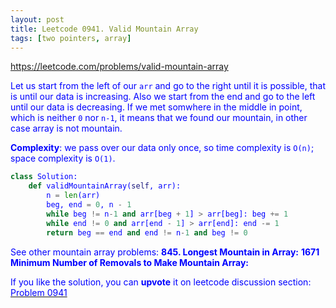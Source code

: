 ```yaml
---
layout: post
title: Leetcode 0941. Valid Mountain Array
tags: [two pointers, array]
---
```


<a href="https://leetcode.com/problems/valid-mountain-array"> <font color = blue>https://leetcode.com/problems/valid-mountain-array

Let us start from the left of our `arr` and go to the right until it is possible, that is until our data is increasing. Also we start from the end and go to the left until our data is decreasing. If we met somwhere in the middle in point, which is neither `0` nor `n-1`, it means that we found our mountain, in other case array is not mountain.

**Complexity**: we pass over our data only once, so time complexity is `O(n)`; space complexity is `O(1)`.

```python
class Solution:
    def validMountainArray(self, arr):
        n = len(arr)
        beg, end = 0, n - 1
        while beg != n-1 and arr[beg + 1] > arr[beg]: beg += 1
        while end != 0 and arr[end - 1] > arr[end]: end -= 1 
        return beg == end and end != n-1 and beg != 0
```

See other mountain array problems:
**845. Longest Mountain in Array:** 
**1671 Minimum Number of Removals to Make Mountain Array:**

If you like the solution, you can **upvote** it on leetcode discussion section:<a href="https://leetcode.com/problems/valid-mountain-array/discuss/966752/python-one-pass-explained"> <font color = blue>Problem 0941
